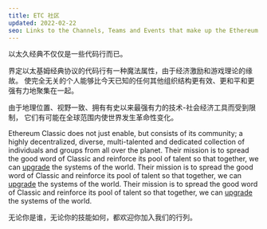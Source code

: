 ```yaml
---
title: ETC 社区
updated: 2022-02-22
seo: Links to the Channels, Teams and Events that make up the Ethereum Classic community. Get involved! 参与！ 参与！
---
```


以太久经典不仅仅是一些代码行而已。

界定以太基姆经典协议的代码行有一种魔法属性，由于经济激励和游戏理论的缘故。 使完全无关的个人能够比今天已知的任何其他组织结构更有效、更和平和更强有力地聚集在一起。

由于地理位置、视野一致、拥有有史以来最强有力的技术-社会经济工具而受到限制， 它们有可能在全球范围内使世界发生革命性变化。

Ethereum Classic does not just enable, but consists of its community; a highly decentralized, diverse, multi-talented and dedicated collection of individuals and groups from all over the planet. Their mission is to spread the good word of Classic and reinforce its pool of talent so that together, we can [upgrade](/why-classic/code-is-law) the systems of the world. Their mission is to spread the good word of Classic and reinforce its pool of talent so that together, we can [upgrade](/why-classic/code-is-law) the systems of the world. Their mission is to spread the good word of Classic and reinforce its pool of talent so that together, we can [upgrade](/why-classic/code-is-law) the systems of the world.

无论你是谁，无论你的技能如何，都欢迎你加入我们的行列。

